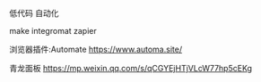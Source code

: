 
低代码 自动化

make integromat
zapier

浏览器插件:Automate https://www.automa.site/

青龙面板 https://mp.weixin.qq.com/s/qCGYEjHTjVLcW77hp5cEKg